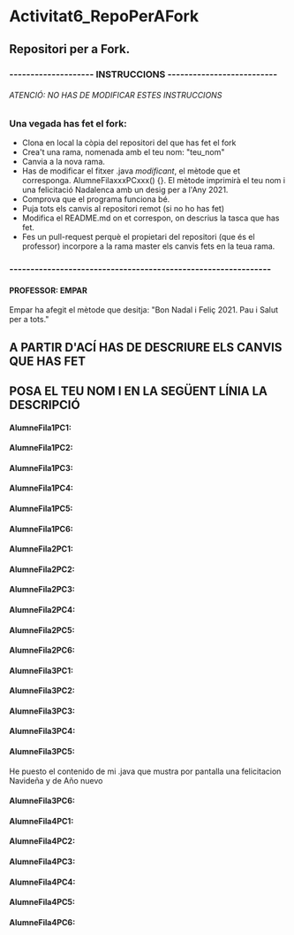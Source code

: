 # Activitat6_RepoPerAFork

## Repositori per a Fork.
### -------------------- INSTRUCCIONS --------------------------
###### ATENCIÓ: NO HAS DE MODIFICAR ESTES INSTRUCCIONS
### Una vegada has fet el fork:
* Clona en local la còpia del repositori del que has fet el fork
* Crea't una rama, nomenada amb el teu nom:  "teu_nom"
* Canvia a la nova rama. 
* Has de modificar el fitxer .java *modificant*, el mètode que et corresponga. AlumneFilaxxxPCxxx() {}. 
El mètode imprimirà el teu nom i una felicitació Nadalenca amb un desig per a l'Any 2021.
* Comprova que el programa funciona bé.
* Puja tots els canvis al repositori remot (si no ho has fet)
* Modifica el README.md on et correspon, on descrius la tasca que has fet.
* Fes un pull-request perquè el propietari del repositori (que és el professor) incorpore a la rama master els canvis fets en la teua rama.
### --------------------------------------------------------------


#### PROFESSOR:   EMPAR
Empar ha afegit el mètode que desitja: "Bon Nadal i Feliç 2021.  Pau i Salut per a tots."


## A PARTIR D'ACÍ HAS DE DESCRIURE ELS CANVIS QUE HAS FET
## POSA EL TEU NOM I EN LA SEGÜENT LÍNIA LA DESCRIPCIÓ


#### AlumneFila1PC1: 


#### AlumneFila1PC2:


#### AlumneFila1PC3:


#### AlumneFila1PC4:


#### AlumneFila1PC5:


#### AlumneFila1PC6:


#### AlumneFila2PC1:


#### AlumneFila2PC2:


#### AlumneFila2PC3:


#### AlumneFila2PC4:


#### AlumneFila2PC5:


#### AlumneFila2PC6:



#### AlumneFila3PC1:


#### AlumneFila3PC2:


#### AlumneFila3PC3:


#### AlumneFila3PC4:


#### AlumneFila3PC5:
He puesto el contenido de mi .java que mustra por pantalla una felicitacion Navideña y de Año nuevo

#### AlumneFila3PC6:



#### AlumneFila4PC1:


#### AlumneFila4PC2:


#### AlumneFila4PC3:


#### AlumneFila4PC4:


#### AlumneFila4PC5:


#### AlumneFila4PC6:
